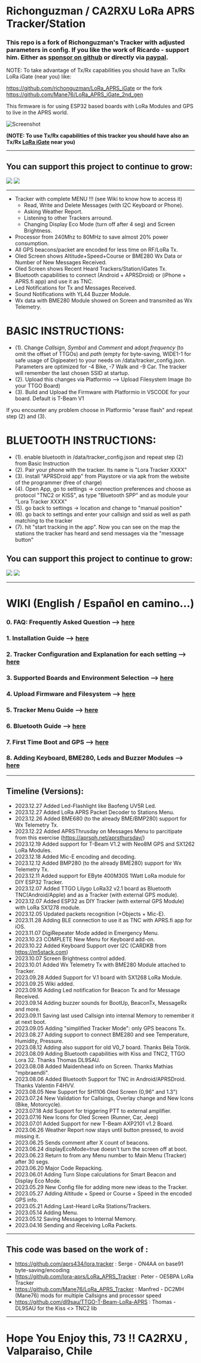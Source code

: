 # Richonguzman / CA2RXU LoRa APRS Tracker/Station

### This repo is a fork of Richonguzman's Tracker with adjusted parameters in config. If you like the work of Ricardo - support him. Either as <a href="https://github.com/sponsors/richonguzman" target="_blank">sponsor on github</a> or directly via <a href="http://paypal.me/richonguzman" target="_blank">paypal</a>.

NOTE: To take advantage of Tx/Rx capabilities you should have an Tx/Rx LoRa iGate (near you) like:

https://github.com/richonguzman/LoRa_APRS_iGate or the fork https://github.com/Mane76/LoRa_APRS_iGate_2nd_gen



This firmware is for using ESP32 based boards with LoRa Modules and GPS to live in the APRS world.

![Screenshot](https://github.com/richonguzman/LoRa_APRS_Tracker/blob/main/images/OledScreen.jpeg)

__(NOTE: To use Tx/Rx capabilities of this tracker you should have also an Tx/Rx <a href="https://github.com/richonguzman/LoRa_APRS_iGate" target="_blank">LoRa iGate</a> near you)__

____________________________________________________

## You can support this project to continue to grow:

[<img src="https://github.com/richonguzman/LoRa_APRS_Tracker/blob/main/images/github-sponsors.png">](https://github.com/sponsors/richonguzman)     [<img src="https://github.com/richonguzman/LoRa_APRS_Tracker/blob/main/images/paypalme.png">](http://paypal.me/richonguzman)

____________________________________________________

- Tracker with complete MENU !!! (see Wiki to know how to access it)
    - Read, Write and Delete Messages (with I2C Keyboard or Phone).
    - Asking Weather Report.
    - Listening to other Trackers arround.
    - Changing Display Eco Mode (turn off after 4 seg) and Screen Brightness.
- Processor from 240Mhz to 80MHz to save almost 20% power consumption.
- All GPS beacons/packet are encoded for less time on RF/LoRa Tx.
- Oled Screen shows Altitude+Speed+Course or BME280 Wx Data or Number of New Messages Received.
- Oled Screen shows Recent Heard Trackers/Station/iGates Tx.
- Bluetooth capabilities to connect (Android + APRSDroid) or (iPhone + APRS.fi app) and use it as TNC.
- Led Notifications for Tx and Messages Received.
- Sound Notifications with YL44 Buzzer Module.
- Wx data with BME280 Module showed on Screen and transmited as Wx Telemetry.

# BASIC INSTRUCTIONS:
- (1). Change _Callsign_, _Symbol_ and _Comment_ and adopt _frequency_ (to omit the offset of TTGOs) and _path_ (empty for byte-saving, WIDE1-1 for safe usage of Digipeater) to your needs on /data/tracker_config.json. Parameters are optimized for -4 Bike, -7 Walk and -9 Car. The tracker will remember the last chosen SSID at startup.
- (2). Upload this changes via Platformio --> Upload Filesystem Image (to your TTGO Board)
- (3). Build and Upload the Firmware with Platformio in VSCODE for your board. Default is T-Beam V1

If you encounter any problem choose in Platformio "erase flash" and repeat step (2) and (3).

# BLUETOOTH INSTRUCTIONS: 
- (1). enable bluetooth in /data/tracker_config.json and repeat step (2) from Basic Instruction
- (2). Pair your phone with the tracker. Its name is "Lora Tracker XXXX"
- (3). Install "APRSDroid app" from Playstore or via apk from the website of the programmer (free of charge)
- (4). Open App, go to settings -> connection preferences and choose as protocol "TNC2 or KISS", as type "Bluetooth SPP" and as module your "Lora Tracker XXXX"
- (5). go back to settings -> location and change to "manual position"
- (6). go back to settings and enter your callsign and ssid as well as path matching to the tracker 
- (7). hit "start tracking in the app". Now you can see on the map the stations the tracker has heard and send messages via the "message button"


## You can support this project to continue to grow:

[<img src="https://github.com/richonguzman/LoRa_APRS_Tracker/blob/main/images/github-sponsors.png">](https://github.com/sponsors/richonguzman)     [<img src="https://github.com/richonguzman/LoRa_APRS_Tracker/blob/main/images/paypalme.png">](http://paypal.me/richonguzman)


____________________________________________________

# WIKI (English / Español en camino...)

### 0. FAQ: Frequently Asked Question --> <a href="https://github.com/richonguzman/LoRa_APRS_Tracker/wiki/00.-FAQ:-frequently-asked-question-%E2%80%90-preguntas-frecuentes-respondidas" target="_blank">here</a>

### 1. Installation Guide --> <a href="https://github.com/richonguzman/LoRa_APRS_Tracker/wiki/01.-Installation-Guide-%23-Guia-de-Instalacion" target="_blank">here</a>

### 2. Tracker Configuration and Explanation for each setting --> <a href="https://github.com/richonguzman/LoRa_APRS_Tracker/wiki/02.-Tracker-Configuration--%23--Configuracion-del-Tracker" target="_blank">here</a>

### 3. Supported Boards and Environment Selection --> <a href="https://github.com/richonguzman/LoRa_APRS_Tracker/wiki/03.-Supported-Boards-and-Environment-Selection-%23-Placas-soportadas-y-seleccion-del-entorno" target="_blank">here</a>

### 4. Upload Firmware and Filesystem --> <a href="https://github.com/richonguzman/LoRa_APRS_Tracker/wiki/04.-Upload-Firmware-and-Filesystem-%23-Subir-Firmware-y-sistema-de-archivos" target="_blank">here</a>

### 5. Tracker Menu Guide --> <a href="https://github.com/richonguzman/LoRa_APRS_Tracker/wiki/05.-Menu-Guide" target="_blank">here</a>

### 6. Bluetooth Guide --> <a href="https://github.com/richonguzman/LoRa_APRS_Tracker/wiki/06.-Bluetooth-Connection" target="_blank">here</a>

### 7. First Time Boot and GPS --> <a href="https://github.com/richonguzman/LoRa_APRS_Tracker/wiki/07.-First-Time-Boot-and-GPS" target="_blank">here</a>

### 8. Adding Keyboard, BME280, Leds and Buzzer Modules --> <a href="https://github.com/richonguzman/LoRa_APRS_Tracker/wiki/08.-Adding-Keyboard,-BME280,-Leds-and-Buzzer--Modules" target="_blank">here</a>

____________________________________________________
## Timeline (Versions):

- 2023.12.27 Added Led-Flashlight like Baofeng UV5R Led.
- 2023.12.27 Added LoRa APRS Packet Decoder to Stations Menu.
- 2023.12.26 Added BME680 (to the already BME/BMP280) support for Wx Telemetry Tx.
- 2023.12.22 Added APRSThrusday on Messages Menu to parcitipate from this exercise (https://aprsph.net/aprsthursday/)
- 2023.12.19 Added support for T-Beam V1.2 with Neo8M GPS and SX1262 LoRa Modules.
- 2023.12.18 Added Mic-E encoding and decoding.
- 2023.12.12 Added BMP280 (to the already BME280) support for Wx Telemetry Tx.
- 2023.12.11 Added support for EByte 400M30S 1Watt LoRa module for DIY ESP32 Tracker.
- 2023.12.07 Added TTGO Lilygo LoRa32 v2.1 board as Bluetooth TNC(Android/Apple) and as a Tracker (with external GPS module).
- 2023.12.07 Added ESP32 as DIY Tracker (with external GPS Module) with LoRa SX1278 module.
- 2023.12.05 Updated packets recognition (+Objects + Mic-E).
- 2023.11.28 Adding BLE connection to use it as TNC with APRS.fi app for iOS.
- 2023.11.07 DigiRepeater Mode added in Emergency Menu.
- 2023.10.23 COMPLETE New Menu for Keyboard add-on.
- 2023.10.22 Added Keyboard Support over I2C (CARDKB from https://m5stack.com)
- 2023.10.07 Screen Brightness control added.
- 2023.10.01 Added Wx Telemetry Tx with BME280 Module attached to Tracker.
- 2023.09.28 Added Support for V.1 board with SX1268 LoRa Module.
- 2023.09.25 Wiki added.
- 2023.09.16 Adding Led notification for Beacon Tx and for Message Received.
- 2023.09.14 Adding buzzer sounds for BootUp, BeaconTx, MessageRx and more.
- 2023.09.11 Saving last used Callsign into internal Memory to remember it at next boot.
- 2023.09.05 Adding "simplified Tracker Mode": only GPS beacons Tx.
- 2023.08.27 Adding support to connect BME280 and see Temperature, Humidity, Pressure.
- 2023.08.12 Adding also support for old V0_7 board. Thanks Béla Török.
- 2023.08.09 Adding Bluetooth capabilities with Kiss and TNC2, TTGO Lora 32. Thanks Thomas DL9SAU.
- 2023.08.08 Added Maidenhead info on Screen. Thanks Mathias "mpbraendli".
- 2023.08.06 Added Bluetooth Support for TNC in Android/APRSDroid. Thanks Valentin F4HVV.
- 2023.08.05 New Support for SH1106 Oled Screen (0,96" and 1.3")
- 2023.07.24 New Validation for Callsings, Overlay change and New Icons (Bike, Motorcycle).
- 2023.07.18 Add Support for triggering PTT to external amplifier.
- 2023.07.16 New Icons for Oled Screen (Runner, Car, Jeep)
- 2023.07.01 Added Support for new T-Beam AXP2101 v1.2 Board.
- 2023.06.26 Weather Report now stays until button pressed, to avoid missing it.
- 2023.06.25 Sends comment after X count of beacons.
- 2023.06.24 displayEcoMode=true doesn't turn the screen off at boot.
- 2023.06.23 Return to from any Menu number to Main Menu (Tracker) after 30 segs.
- 2023.06.20 Major Code Repacking.
- 2023.06.01 Adding Turn Slope calculations for Smart Beacon and Display Eco Mode.
- 2023.05.29 New Config file for adding more new ideas to the Tracker.
- 2023.05.27 Adding Altitude + Speed or Course + Speed in the encoded GPS info.
- 2023.05.21 Adding Last-Heard LoRa Stations/Trackers.
- 2023.05.14 Adding Menu.
- 2023.05.12 Saving Messages to Internal Memory.
- 2023.04.16 Sending and Receiving LoRa Packets.



____________________________________________________
## This code was based on the work of :
- https://github.com/aprs434/lora.tracker : Serge - ON4AA on base91 byte-saving/encoding
- https://github.com/lora-aprs/LoRa_APRS_Tracker : Peter - OE5BPA LoRa Tracker
- https://github.com/Mane76/LoRa_APRS_Tracker : Manfred - DC2MH (Mane76) mods for multiple Callsigns and processor speed
- https://github.com/dl9sau/TTGO-T-Beam-LoRa-APRS : Thomas - DL9SAU for the Kiss <> TNC2 lib
____________________________________________________

# Hope You Enjoy this, 73 !!  CA2RXU , Valparaiso, Chile
